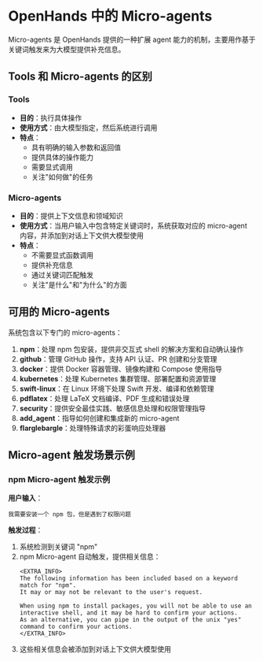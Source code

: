 # OpenHands 中的 Micro-agents

Micro-agents 是 OpenHands 提供的一种扩展 agent 能力的机制，主要用作基于关键词触发来为大模型提供补充信息。

## Tools 和 Micro-agents 的区别

### Tools
- **目的**：执行具体操作
- **使用方式**：由大模型指定，然后系统进行调用
- **特点**：
  - 具有明确的输入参数和返回值
  - 提供具体的操作能力
  - 需要显式调用
  - 关注"如何做"的任务

### Micro-agents
- **目的**：提供上下文信息和领域知识
- **使用方式**：当用户输入中包含特定关键词时，系统获取对应的 micro-agent 内容，并添加到对话上下文供大模型使用
- **特点**：
  - 不需要显式函数调用
  - 提供补充信息
  - 通过关键词匹配触发
  - 关注"是什么"和"为什么"的方面

## 可用的 Micro-agents

系统包含以下专门的 micro-agents：

1. **npm**：处理 npm 包安装，提供非交互式 shell 的解决方案和自动确认操作
2. **github**：管理 GitHub 操作，支持 API 认证、PR 创建和分支管理
3. **docker**：提供 Docker 容器管理、镜像构建和 Compose 使用指导
4. **kubernetes**：处理 Kubernetes 集群管理、部署配置和资源管理
5. **swift-linux**：在 Linux 环境下处理 Swift 开发、编译和依赖管理
6. **pdflatex**：处理 LaTeX 文档编译、PDF 生成和错误处理
7. **security**：提供安全最佳实践、敏感信息处理和权限管理指导
8. **add_agent**：指导如何创建和集成新的 micro-agent
9. **flarglebargle**：处理特殊请求的彩蛋响应处理器

## Micro-agent 触发场景示例

### npm Micro-agent 触发示例

**用户输入**：
```
我需要安装一个 npm 包，但是遇到了权限问题
```

**触发过程**：
1. 系统检测到关键词 "npm"
2. npm Micro-agent 自动触发，提供相关信息：
   ```
   <EXTRA_INFO>
   The following information has been included based on a keyword match for "npm".
   It may or may not be relevant to the user's request.

   When using npm to install packages, you will not be able to use an interactive shell, and it may be hard to confirm your actions.
   As an alternative, you can pipe in the output of the unix "yes" command to confirm your actions.
   </EXTRA_INFO>
   ```
3. 这些相关信息会被添加到对话上下文供大模型使用
